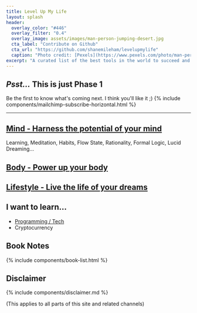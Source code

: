 ```yaml
---
title: Level Up My Life
layout: splash
header:
  overlay_color: "#446"
  overlay_filter: "0.4"
  overlay_image: assets/images/man-person-jumping-desert.jpg
  cta_label: "Contribute on Github"
  cta_url: "https://github.com/shanemileham/levelupmylife"
  caption: "Photo credit: [Pexels](https://www.pexels.com/photo/man-person-jumping-desert-6496/)"
excerpt: "A curated list of the best tools in the world to succeed and be happy"
---
```


## _Psst..._ This is just Phase 1
Be the first to know what's coming next. I think you'll like it ;)
{% include components/mailchimp-subscribe-horizontal.html %}

---

## [Mind - Harness the potential of your mind](/mind/index)
Learning, Meditation, Habits, Flow State, Rationality, Formal Logic, Lucid Dreaming...

## [Body - Power up your body](/body)


## [Lifestyle - Live the life of your dreams](/lifestyle)


## I want to learn...
* [Programming / Tech](https://github.com/sindresorhus/awesome)
* Cryptocurrency

## Book Notes
{% include components/book-list.html %}

## Disclaimer
{% include components/disclaimer.md %}

(This applies to all parts of this site and related channels)
